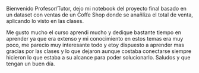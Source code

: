 Bienvenido Profesor/Tutor, dejo mi notebook del proyecto final basado en un dataset con ventas de un Coffe Shop donde se anañliza el total de venta, aplicando lo visto en las clases.

Me gusto mucho el curso aprendi mucho y dedique bastante tiempo en aprender ya que era extenso y mi conocimiento en estos temas era muy poco, me parecio muy interesante todo y etoy dispuesto a aprender mas gracias por las clases y lo que dejaron aunque costaba conectarse
siempre hicieron lo que estaba a su alcance para poder solucionarlo. Saludos y que tengan un buen día.
